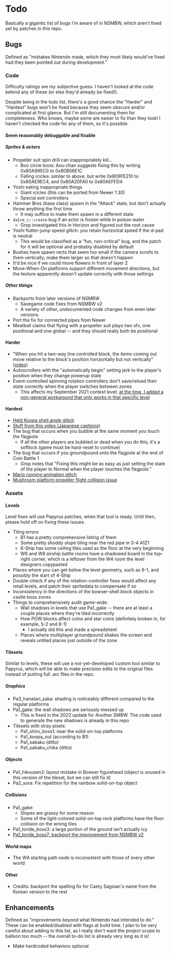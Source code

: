 # Todo

Basically a gigantic list of bugs I'm aware of in NSMBW, which aren't fixed yet by patches in this repo.

## Bugs

Defined as "mistakes Nintendo made, which they most likely would've fixed had they been pointed out during development."

### Code

Difficulty ratings are my subjective guess. I haven't looked at the code behind any of these (or else they'd already be fixed!).

Despite being in the todo list, there's a good chance the "Harder" and "Hardest" bugs won't be fixed because they seem obscure and/or complicated at first glance. But I'm still documenting them for completeness. Who knows, maybe some are easier to fix than they look! I haven't checked the code for any of them, so it's possible.

#### Seem reasonably debuggable and fixable

##### Sprites & actors

* Propeller suit spin drill can inappropriately kill...
    * Boo circle boos: Asu-chan suggests fixing this by writing 0x80A995C0 to 0x80B06E1C
    * Falling icicles: similar to above, but write 0x809FE210 to 0x80AE9EC4, and 0x80A20FA0 to 0x80AEFFD4
* Yoshi eating inappropriate things
    * Giant icicles (this can be ported from Newer 1.30)
    * Special exit controllers
* Hammer Bros (base class) spawn in the "Attack" state, but don't actually throw anything the first time
    * It may suffice to make them spawn in a different state
* `daIce_c::create` bug if an actor is frozen while in poison water
    * Grop investigated this in Horizon and figured out the root cause
* Yoshi flutter-jump speed glitch: you retain horizontal speed if the d-pad is neutral
    * This would be classified as a "fun, non-critical" bug, and the patch for it will be optional and probably disabled by default
* Bushes have spawn rects that seem too small if the camera scrolls to them vertically; make them larger so that doesn't happen
* It'd be nice if we could move flowers in front of layer 2
* Move-When-On platforms support different movement directions, but the texture apparently doesn't update correctly with those settings

##### Other things

* Backports from later versions of NSMBW
    * Savegame code fixes from NSMBW v2
    * A variety of other, undocumented code changes from even later versions
* Port the fix for connected pipes from Newer
* Meatball claims that flying with a propeller suit plays two sfx, one positional and one global -- and they should really both be positional

#### Harder

* "When you hit a two-way line controlled block, the items coming out move relative to the block's position horizontally but not vertically" ([video](https://discord.com/channels/673369321522593794/708423907731832882/939947637103271976))
* Autoscrollers with the "automatically begin" setting jerk to the player's position when they change powerup state
* Event-controlled spinning rotation controllers don't save/reload their state correctly when the player switches between zones
    * This affects my September 2021 contest level; [at the time, I added a non-general workaround that only works in that specific level](https://github.com/RoadrunnerWMC/RoadrunnerWMC_Levels/blob/3e5369e24f7c48b77e0c7e4324c4c5bec30e5b12/2021_09_NSMBW_Level_Contest/code/src/sprite_edits/rotation_controller_spinning.cpp)

#### Hardest

* [Held Koopa shell angle glitch](https://twitter.com/Monster_TAS/status/1459527580499935237/video/1)
* [Stuff from this video (Japanese captions)](https://youtu.be/oH44Xs-PoEY)
* The bug that occurs when you bubble at the same moment you touch the flagpole
    * If all the other players are bubbled or dead when you do this, it's a softlock (game must be hard-reset to continue)
* The bug that occurs if you groundpound onto the flagpole at the end of Coin Battle 1
    * Grop notes that "Fixing this might be as easy as just setting the state of the player to Normal when the player touches the flagpole."
* [Mario running animation glitch](https://twitter.com/mariobrothblog/status/1496569843998507019)
* [Mushroom platform propeller flight collision issue](https://youtu.be/mgNl4yeJO1E)

### Assets

#### Levels

Level fixes will use Papyrus patches, when that tool is ready. Until then, please hold off on fixing these issues.

* Tiling errors
    * B1 has a pretty comprehensive listing of them
    * Some pretty shoddy slope tiling near the red pipe in 3-4 A1Z1
    * 6-Ship has some ceiling tiles used as the floor at the very beginning
    * W6 and W8 airship battle rooms have a shadowed board in the top-right corner, which is a leftover from the W4 room the level designers copypasted
* Places where you can get below the level geometry, such as 9-1, and possibly the start of 4-Ship
* Double-check if any of the rotation-controller fixes would affect any retail levels, and patch their spritedata to compensate if so
* Inconsistency in the directions of the bowser-shell block objects in castle boss zones
* Things to comprehensively audit game-wide:
    * Wall shadows in levels that use Pa1_gake -- there are at least a couple places where they're tiled incorrectly
    * How POW blocks affect coins and star coins (definitely broken in, for example, 5-2 and 8-1)
        * I actually did this and made a spreadsheet
    * Places where multiplayer groundpound shakes the screen and reveals untiled places just outside of the zone

#### Tilesets

Similar to levels, these will use a not-yet-developed custom tool similar to Papyrus, which will be able to make precision edits to the original files instead of putting full .arc files in the repo.

##### Graphics

* Pa3_hanatari_saka: shading is noticeably different compared to the regular platforms
* Pa1_gake: the wall shadows are seriously messed up
    * This is fixed in the 2022 update for Another SMBW. The code used to generate the new shadows is already in this repo
* Tilesets with stray pixels:
    * Pa1_shiro_boss1: near the solid-on-top platforms
    * Pa1_koopa_out (according to B1)
    * Pa1_sabaku (ditto)
    * Pa1_sabaku_chika (ditto)

##### Objects

* Pa1_hikousen2: layout mistake in Bowser figurehead (object is unused in this version of the tileset, but we can still fix it)
* Pa2_sora: Fix repetition for the rainbow solid-on-top object

##### Collisions

* Pa1_gake:
    * Slopes are grassy for some reason
    * Some of the light-colored solid-on-top rock platforms have the floor collision on the wrong tiles
* Pa1_toride_boss3: a large portion of the ground isn't actually icy
* [Pa1_toride_boss7: backport the improvement from NSMBW v2](https://tcrf.net/New_Super_Mario_Bros._Wii/Version_Differences#World_7-Tower_Boss_Battle_Tileset)

#### World maps

* The W4 starting path node is inconsistent with those of every other world

#### Other

* Credits: backport the spelling fix for Caety Sagoian's name from the Korean version to the rest

## Enhancements

Defined as "improvements beyond what Nintendo had intended to do." These can be enabled/disabled with flags at build time. I plan to be very careful about adding to this list, as I really don't want the project scope to balloon too much -- the overall to-do list is already very long as it is!

* Make hardcoded behaviors optional
